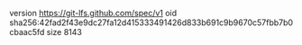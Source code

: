 version https://git-lfs.github.com/spec/v1
oid sha256:42fad2f43e9dc27fa12d415333491426d833b691c9b9670c57fbb7b0cbaac5fd
size 8143
